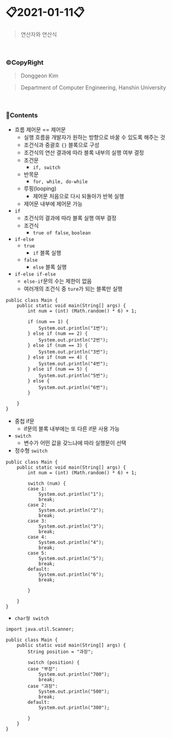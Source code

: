 # 📋2021-01-11📋
> 연산자와 연산식

<br>

### ©CopyRight

> Donggeon Kim

> Department of Computer Engineering, Hanshin University

<br>

### 📒Contents

- 흐름 제어문 == 제어문
    + 실행 흐름을 개발자가 원하는 방향으로 바꿀 수 있도록 해주는 것
    + 조건식과 중괄호 `{}` 블록으로 구성
    + 조건식의 연산 결과에 따라 블록 내부의 실행 여부 결정
    + 조건문   
        * `if, switch`
    + 반목문
        * `for, while, do-while`
    + 루핑(looping)
        * 제어문 처음으로 다시 되돌아가 반복 실행
    + 제어문 내부에 제어문 가능
- `if`
    + 조건식의 결과에 따라 블록 실행 여부 결정
    + 조건식
        * `true of false`, `boolean`
- `if-else`
    + `true`
        * `if` 블록 실행
    + `false`
        * `else` 블록 실행
- `if-else if-else`
    + `else-if`문의 수는 제한이 없음
    + 여러개의 조건식 중 `ture`가 되는 블록만 실행
```
public class Main {
	public static void main(String[] args) {
		int num = (int) (Math.random() * 6) + 1;

		if (num == 1) {
			System.out.println("1번");
		} else if (num == 2) {
			System.out.println("2번");
		} else if (num == 3) {
			System.out.println("3번");
		} else if (num == 4) {
			System.out.println("4번");
		} else if (num == 5) {
			System.out.println("5번");
		} else {
			System.out.println("6번");
		}

	}
}
```
- 중첩 if문
    + if문의 블록 내부에는 또 다른 if문 사용 가능
- `switch`
    + 변수가 어떤 값을 갖느냐에 따라 실행문이 선택
- 정수형 `switch`
```
public class Main {
	public static void main(String[] args) {
		int num = (int) (Math.random() * 6) + 1;

		switch (num) {
		case 1:
			System.out.println("1");
			break;
		case 2:
			System.out.println("2");
			break;
		case 3:
			System.out.println("3");
			break;
		case 4:
			System.out.println("4");
			break;
		case 5:
			System.out.println("5");
			break;
		default:
			System.out.println("6");
			break;

		}

	}
}
```
- `char형 switch`
```
import java.util.Scanner;

public class Main {
	public static void main(String[] args) {
		String position = "과장";

		switch (position) {
		case "부장":
			System.out.println("700");
			break;
		case "과장":
			System.out.println("500");
			break;
		default:
			System.out.println("300");

		}
	}
}

```